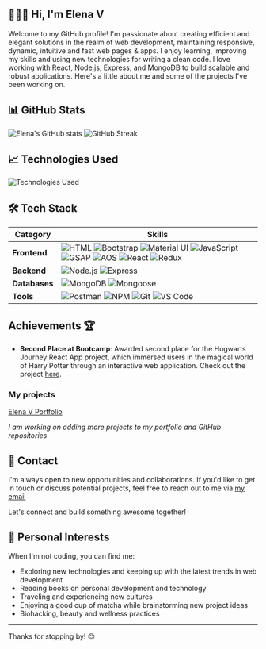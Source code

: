 
## 👩🏽‍💻 Hi, I'm Elena V

Welcome to my GitHub profile! I'm passionate about creating efficient and elegant solutions in the realm of web development, maintaining responsive, dynamic, intuitive and fast web pages & apps. I enjoy learning, improving my skills and using new technologies for writing a clean code. I love working with React, Node.js, Express, and MongoDB to build scalable and robust applications. Here's a little about me and some of the projects I've been working on.

## 📊 GitHub Stats

![Elena's GitHub stats](https://github-readme-stats.vercel.app/api?username=elenavrm&show_icons=true&theme=radical)
![GitHub Streak](https://github-readme-streak-stats.herokuapp.com/?user=elenavrm&theme=radical)


## 📈 Technologies Used

![Technologies Used](https://github-readme-stats.vercel.app/api/top-langs/?username=elenavrm&layout=compact&theme=radical)


 ## 🛠 Tech Stack

| Category    | Skills |
|-------------|--------|
| **Frontend** | ![HTML](https://img.shields.io/badge/HTML-orange?style=flat-square) ![Bootstrap](https://img.shields.io/badge/Bootstrap-blueviolet?style=flat-square) ![Material UI](https://img.shields.io/badge/MUI-blue?style=flat-square) ![JavaScript](https://img.shields.io/badge/JavaScript-yellow?style=flat-square) ![GSAP](https://img.shields.io/badge/GSAP-green?style=flat-square) ![AOS](https://img.shields.io/badge/AOS-blue?style=flat-square) ![React](https://img.shields.io/badge/React-blue?style=flat-square) ![Redux](https://img.shields.io/badge/Redux-purple?style=flat-square) |
| **Backend**  | ![Node.js](https://img.shields.io/badge/Node.js-green?style=flat-square) ![Express](https://img.shields.io/badge/Express-lightgrey?style=flat-square) |
| **Databases** | ![MongoDB](https://img.shields.io/badge/MongoDB-green?style=flat-square) ![Mongoose](https://img.shields.io/badge/Mongoose-blue?style=flat-square) |
| **Tools**    | ![Postman](https://img.shields.io/badge/Postman-orange?style=flat-square) ![NPM](https://img.shields.io/badge/NPM-red?style=flat-square) ![Git](https://img.shields.io/badge/Git-black?style=flat-square) ![VS Code](https://img.shields.io/badge/VS%20Code-blue?style=flat-square) |


## Achievements 🏆

- **Second Place at Bootcamp**: Awarded second place for the Hogwarts Journey React App project, which immersed users in the magical world of Harry Potter through an interactive web application. Check out the project [here](https://hogwarts-hp.netlify.app/).


### My projects

[Elena V Portfolio](https://elena-v.glitch.me/)

*I am working on adding more projects to my portfolio and GitHub repositories*



## 📧 Contact

I'm always open to new opportunities and collaborations. If you'd like to get in touch or discuss potential projects, feel free to reach out to me via [my email](mailto:ellena.vrm@gmail.com)

Let's connect and build something awesome together!


## 🎨 Personal Interests

When I'm not coding, you can find me:

- Exploring new technologies and keeping up with the latest trends in web development
- Reading books on personal development and technology
- Traveling and experiencing new cultures
- Enjoying a good cup of matcha while brainstorming new project ideas
- Biohacking, beauty and wellness practices

---

Thanks for stopping by! 😊
